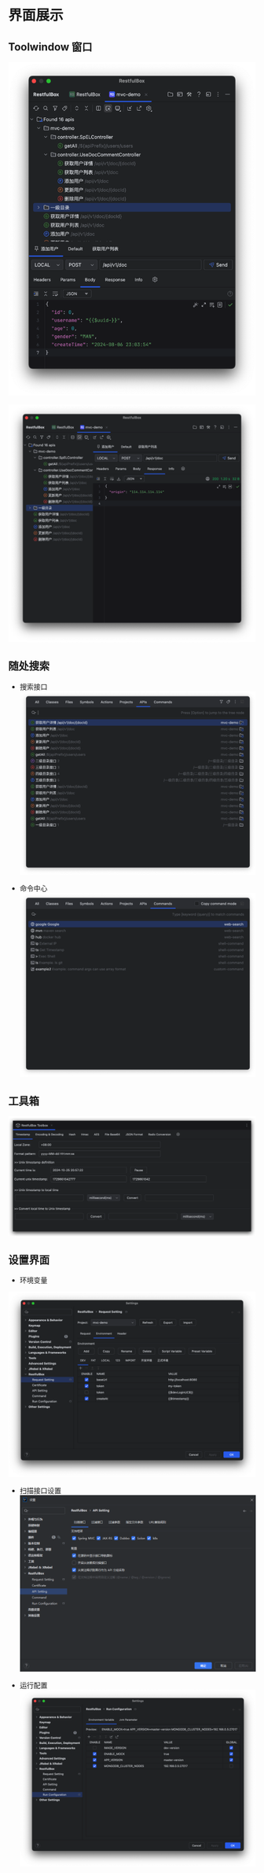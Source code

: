 # 界面展示

## Toolwindow 窗口

![screenshot_ebc8c783-7322-4107-bd13-3c197aac9b9c.png](images/screenshot_ebc8c783-7322-4107-bd13-3c197aac9b9c.png)

![screenshot_8cdd6013-448c-4852-bb39-eb70feac1610.png](images/screenshot_8cdd6013-448c-4852-bb39-eb70feac1610.png)

## 随处搜索

- 搜索接口
![screenshot_70923efd-2b48-4830-b21e-a576d1dad62a.png](images/screenshot_70923efd-2b48-4830-b21e-a576d1dad62a.png)

- 命令中心
![screenshot_b61587cd-11aa-41dd-bb8d-e7b0426e3400.png](images/screenshot_b61587cd-11aa-41dd-bb8d-e7b0426e3400.png)

## 工具箱

![screenshot_da4bfebc-1309-4709-b847-fadbb34ae818.png](images/screenshot_da4bfebc-1309-4709-b847-fadbb34ae818.png)

## 设置界面

- 环境变量

![screenshot_632b673a-05da-4d57-9842-967805452e0e.png](images/screenshot_632b673a-05da-4d57-9842-967805452e0e.png)

- 扫描接口设置
![screenshot_9f73ebba-78f6-46c7-b395-8646f7355039.png](images/screenshot_9f73ebba-78f6-46c7-b395-8646f7355039.png)

- 运行配置
![screenshot_72d3be32-8b46-4279-8d8d-27b202c748b1.png](images/screenshot_72d3be32-8b46-4279-8d8d-27b202c748b1.png)